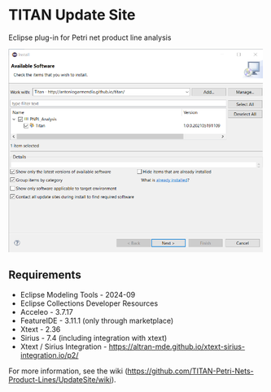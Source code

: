 # TITAN Update Site 
Eclipse plug-in for Petri net product line analysis

<img src="https://github.com/TITAN-Petri-Nets-Product-Lines/wiki/blob/main/images/update-site-screenshot.png" width="500" height="400">

## Requirements
* Eclipse Modeling Tools - 2024-09
* Eclipse Collections Developer Resources 
* Acceleo - 3.7.17
* FeatureIDE - 3.11.1 (only through marketplace)
* Xtext - 2.36
* Sirius - 7.4 (including integration with xtext)
* Xtext / Sirius Integration - https://altran-mde.github.io/xtext-sirius-integration.io/p2/

For more information, see the wiki (https://github.com/TITAN-Petri-Nets-Product-Lines/UpdateSite/wiki).

